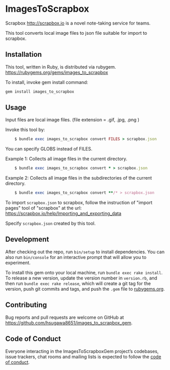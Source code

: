 # ImagesToScrapbox

Scrapbox http://scrapbox.io is a novel note-taking service for teams.

This tool converts local image files to json file suitable for import to scrapbox.

## Installation

This tool, written in Ruby, is distributed via rubygem. https://rubygems.org/gems/images_to_scrapbox

To install, invoke gem install command:

```ruby
gem install images_to_scrapbox
```

## Usage

Input files are local image files. (file extension = .gif, .jpg, .png )

Invoke this tool by:

```ruby
    $ bundle exec images_to_scrapbox convert FILES > scrapbox.json
```

You can specify GLOBS instead of FILES.

Example 1: Collects all image files in the current directory.

```ruby
    $ bundle exec images_to_scrapbox convert * > scrapbox.json
```

Example 2: Collects all image files in the subdirectories of the current directory.
```ruby
    $ bundle exec images_to_scrapbox convert **/* > scrapbox.json
```

To import `scrapbox.json` to scrapbox, follow the instruction of "import pages" tool of "scrapbox" at the url:
    https://scrapbox.io/help/Importing_and_exporting_data

Specify `scrapbox.json` created by this tool.

## Development

After checking out the repo, run `bin/setup` to install dependencies. You can also run `bin/console` for an interactive prompt that will allow you to experiment.

To install this gem onto your local machine, run `bundle exec rake install`. To release a new version, update the version number in `version.rb`, and then run `bundle exec rake release`, which will create a git tag for the version, push git commits and tags, and push the `.gem` file to [rubygems.org](https://rubygems.org).

## Contributing

Bug reports and pull requests are welcome on GitHub at https://github.com/hsugawa8651/images_to_scrapbox_gem.

## Code of Conduct

Everyone interacting in the ImagesToScrapboxGem project’s codebases, issue trackers, chat rooms and mailing lists is expected to follow the [code of conduct](https://github.com/hsugawa8651/images_to_scrapbox_gem/blob/master/CODE_OF_CONDUCT.md).
